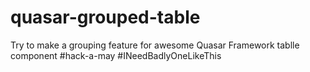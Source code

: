 # quasar-grouped-table
Try to make a grouping feature for awesome Quasar Framework tablle component #hack-a-may #INeedBadlyOneLikeThis
